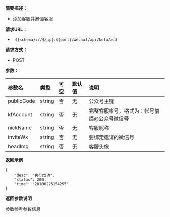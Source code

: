 **简要描述：** 

- 添加客服并邀请客服

**请求URL：** 
- ` ${schema}://${ip}:${port}/wechat/api/kefu/add`
  
**请求方式：**
- POST

**参数：** 

| 参数名 | 类型 | 可空 | 默认值 | 说明 |
| :-- | :-- | :-- | :-- | :-- |
| publicCode | string | 否 | 无 | 公众号主键 |
| kfAccount | string | 否 | 无 | 完整客服帐号，格式为：帐号前缀@公众号微信号 |
| nickName | string | 否 | 无 | 客服昵称 |
| inviteWx | string | 否 | 无 | 要绑定邀请的微信号 |
| headImg | string | 否 | 无 | 客服头像 |


 **返回示例**

``` 
{
    "desc": "执行成功",
    "status": 200,
    "time": "20180225154255"
}
```


**返回参数说明**

参数参考参数信息




